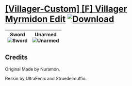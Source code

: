 # [\[Villager-Custom\] \[F\] Villager Myrmidon Edit](https://github.com/Klokinator/FE-Repo/tree/main/Battle%20Animations/Infantry%20-%20(Swd)%20Mercenaries%20and%20Heroes/%5BVillager-Custom%5D%20%5BF%5D%20Villager%20Myrmidon%20Edit) [![Download](https://img.shields.io/badge/Download--red?style=social&logo=github)](https://minhaskamal.github.io/DownGit/#/home?url=https://github.com/Klokinator/FE-Repo/tree/main/Battle%20Animations/Infantry%20-%20(Swd)%20Mercenaries%20and%20Heroes/%5BVillager-Custom%5D%20%5BF%5D%20Villager%20Myrmidon%20Edit)

| <b>Sword</b><br/><img alt="Sword" src="https://raw.githubusercontent.com/Klokinator/FE-Repo/main/Battle%20Animations/Infantry%20-%20(Swd)%20Mercenaries%20and%20Heroes/%5BVillager-Custom%5D%20%5BF%5D%20Villager%20Myrmidon%20Edit/1.%20Sword/Sword.gif"/> | <b>Unarmed</b><br/><img alt="Unarmed" src="https://raw.githubusercontent.com/Klokinator/FE-Repo/main/Battle%20Animations/Infantry%20-%20(Swd)%20Mercenaries%20and%20Heroes/%5BVillager-Custom%5D%20%5BF%5D%20Villager%20Myrmidon%20Edit/8.%20Unarmed/Unarmed.gif"/> |
| :---: | :---: |

## Credits

Original Made by Nuramon.

Reskin by UltraFenix and Struedelmuffin.

